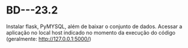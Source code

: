 # BD---23.2
Instalar flask, PyMYSQL, além de baixar o conjunto de dados.
Acessar a aplicação no local host indicado no momento da execução do código (geralmente: http://127.0.0.1:5000/)
